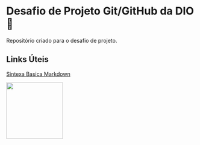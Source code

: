 # Desafio de Projeto Git/GitHub da DIO :dart:
Repositório criado para o desafio de projeto.

## Links Úteis
[Sintexa Basica Markdown](https://www.markdownguide.org/basic-syntax/)

<img src="https://user-images.githubusercontent.com/82111560/127757027-c5d69b0f-28a8-4697-a493-972253bb3f19.png" width="150">

